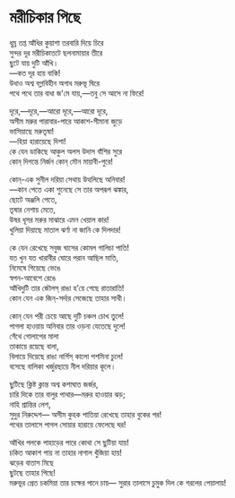 # মরীচিকার পিছে

ধূম্র তপ্ত আঁধির কুয়াশা তরবারি দিয়ে চিরে  
সুন্দর দূর মরীচিকাতটে ছলনামায়ার তীরে  
‌ ছুটে যায় দুটি আঁখি।  
‌ —কত দূর হায় বাকি!  
উধাও অশ্ব বগ্লাবিহীন অগাধ মরুভূ ঘিরে  
পথে পথে তার বাধা জ'মে যায়,—তবু সে আসে না ফিরে!

দূরে,—দূরে,—আরো দূরে,—আরো দূরে,  
অসীম মরুর পারাবার-পারে আকাশ-সীমানা জুড়ে  
‌ ভাসিয়াছে মরুতৃষা!  
‌ —হিয়া হারায়েছে দিশা!  
কে যেন ডাকিছে আকুল অলস উদাস বাঁশির সুরে  
কোন্‌ দিগন্তে নির্জন কোন্‌ মৌন মায়াবী-পুরে!

কোন্‌-এক সুনীল দরিয়া সেথায় উত্থলিছে অনিবার!  
—কান পেতে একা শুনেছে সে তার অপরূপ ঝঙ্কার,  
‌ ছোটে অঞ্জলি পেতে,  
‌ তৃষার নেশায় মেতে,  
উষর ধূসর মরুর মাঝারে এমন খেয়াল কার!  
খুলিয়া দিয়াছে মাতাল ঝর্ণা না জানি কে দিলদার!

কে যেন রেখেছে সবুজ ঘাসের কোমল গালিচা পাতি!  
যত খুন যত খারাবীর ঘোরে পরান আছিল মাতি,  
‌ নিমেষে গিয়েছে ভেঙে  
‌ স্বপন-আবেশে রেঙে  
আঁখিদুটি তার জৌলস্‌ রাঙা হ’য়ে গেছে রাতারাতি!  
কোন যেন এক জিন্‌-সর্দার সেজেছে তাহার সাথী।

কোন্‌ যেন পরী চেয়ে আছে দুটি চঞ্চল চোখ তুলে!  
পাগলা হাওয়ায় অনিবার তার ওড়না যেতেছে দুলে!  
‌ গেঁথে গোলাপের মালা  
‌ তাকায়ে রয়েছে বালা,  
বিলায়ে দিয়েছে রাঙা নার্গিস্‌ কালো পশমিনা চুলে!  
বসেছে বালিকা খর্জুরছায়ে নীল দরিয়ার কূলে।

ছুটিছে ক্লিষ্ট ক্লান্ত অশ্ব কশাঘাত জর্জর,  
চারি দিকে তার বালুর পাথার—মরুর হাওয়ার ঝড়;  
‌ নাহি শ্রান্তির লেশ,  
‌ সুদুর নিরুদ্দেশ— অসীম কুহক পাতিয়া রেখেছে তাহার বুকের পর!  
পথের তালাসে পাগল সোয়ার হারায়ে ফেলেছে ঘর!

আঁখির পলকে পাহাড়ের পারে কোথা সে ছুটিয়া যায়!  
চকিত আকাশ পায় না তাহার নাগাল খুঁজিয়া হায়!  
‌ ঝড়ের বাতাস মিছে  
‌ ছুটছে তাহার পিছে!  
মরুভূর প্রেত চকমিয়া তার চক্ষের পানে চায়— সুরার তালাসে চুমুক দিল কে গরলের পেয়ালায়!

